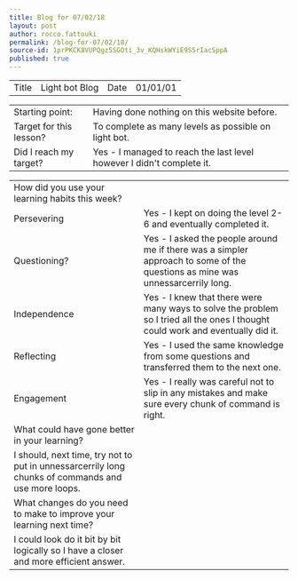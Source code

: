 ```yaml
---
title: Blog for 07/02/18
layout: post
author: rocco.fattouki
permalink: /blog-for-07/02/18/
source-id: 1prPKCK8VUPQgz5SGOti_3v_KQHskWYiE9S5rIacSppA
published: true
---
```

<table>
  <tr>
    <td>Title</td>
    <td>Light bot Blog</td>
    <td>Date</td>
    <td>01/01/01</td>
  </tr>
</table>


<table>
  <tr>
    <td>Starting point:</td>
    <td>Having done nothing on this website before.</td>
  </tr>
  <tr>
    <td>Target for this lesson?</td>
    <td>To complete as many levels as possible on light bot.</td>
  </tr>
  <tr>
    <td>Did I reach my target? </td>
    <td>Yes - I managed to reach the last level however I didn't complete it.</td>
  </tr>
</table>


<table>
  <tr>
    <td>How did you use your learning habits this week?</td>
    <td></td>
  </tr>
  <tr>
    <td>Persevering</td>
    <td>Yes - I kept on doing the level 2-6 and eventually completed it.</td>
  </tr>
  <tr>
    <td>Questioning?</td>
    <td>Yes - I asked the people around me if there was a simpler approach to some of the questions as mine was unnessarcerrily long.</td>
  </tr>
  <tr>
    <td>Independence</td>
    <td>Yes - I knew that there were many ways to solve the problem so I tried all the ones I thought could work and eventually did it.</td>
  </tr>
  <tr>
    <td>Reflecting</td>
    <td>Yes - I used the same knowledge from some questions and transferred them to the next one.</td>
  </tr>
  <tr>
    <td>Engagement</td>
    <td>Yes - I really was careful not to slip in any mistakes and make sure every chunk of command is right.</td>
  </tr>
  <tr>
    <td>What could have gone better in your learning?</td>
    <td></td>
  </tr>
  <tr>
    <td>I should, next time, try not to put in unnessarcerrily long chunks of commands and use more loops.</td>
    <td></td>
  </tr>
  <tr>
    <td>What changes do you need to make to improve your learning next time?</td>
    <td></td>
  </tr>
  <tr>
    <td>I could look do it bit by bit logically so I have a closer and more efficient answer.</td>
    <td></td>
  </tr>
</table>


